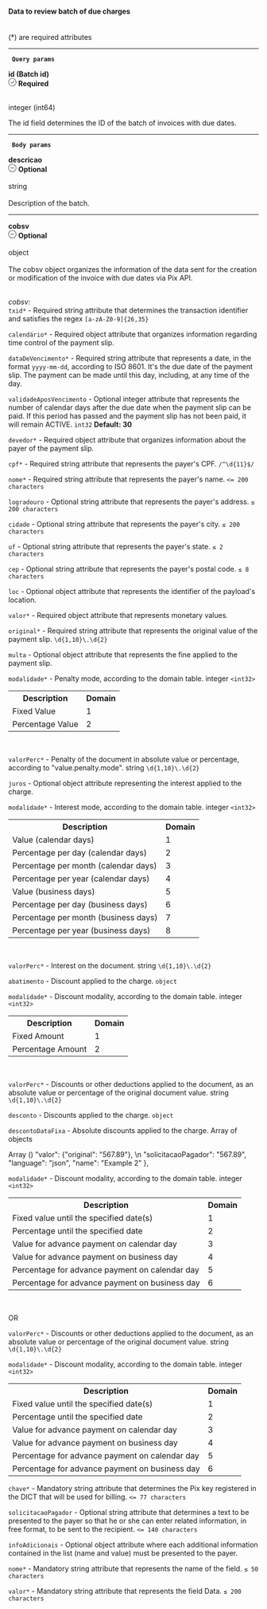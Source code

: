 <div>
<div className="espaco-1">

#### Data to review batch of due charges
<br/>                                        
<div className="subtitulo">
(*) are required attributes
</div>
</div>


****

  <div> 
  <p><code><strong> Query params </code></strong></p>
          <div className="left">
           <b>id (Batch id)</b>   
          </div>
           <div className="right">
           <div className="obrigatorio">
             <svg id="check-circle" xmlns="http://www.w3.org/2000/svg" width="16" height="16" viewBox="0 0 16 16">
  <path id="Caminho_19146" data-name="Caminho 19146" d="M127.946,200a8,8,0,1,0,8,8A7.936,7.936,0,0,0,127.946,200Zm0,15.2a7.2,7.2,0,0,1-5.09-12.29,7.131,7.131,0,0,1,5.09-2.11,7.2,7.2,0,0,1,0,14.4Z" transform="translate(-119.946 -200)" fill="#2f2f2f"/>
  <path id="Caminho_19147" data-name="Caminho 19147" d="M127.964,211.4l-2.4-2.4a.4.4,0,0,1,.564-.565l2.115,2.115,4.234-4.234a.4.4,0,1,1,.569.57l-4.518,4.514a.393.393,0,0,1-.564,0Z" transform="translate(-121.046 -201.241)" fill="#2f2f2f"/>
</svg> 
              <b>Required</b>   
            </div>
          </div>
  </div>                                      

<br/>                                        
<div className="subtitulo"> 

integer (int64) </div>

The id field determines the ID of the batch of invoices with due dates.

****

   <div>  
   <p><code><strong> Body params </code></strong></p>
          <div className="left">
           <b>descricao</b>   
          </div>
           <div className="right">
           <div className="opcional">
            <svg id="minus-circle" xmlns="http://www.w3.org/2000/svg" width="16" height="16" viewBox="0 0 16 16">
  <path id="Caminho_19359" data-name="Caminho 19359" d="M728,200a8,8,0,1,0,8,8A8.009,8.009,0,0,0,728,200Zm0,15.2a7.2,7.2,0,1,1,7.2-7.2A7.208,7.208,0,0,1,728,215.2Z" transform="translate(-720 -200)" fill="#2f2f2f"/>
  <path id="Caminho_19360" data-name="Caminho 19360" d="M732.541,209.5H725.5a.4.4,0,1,0,0,.8h7.043a.4.4,0,0,0,0-.8Z" transform="translate(-721.02 -201.9)" fill="#2f2f2f"/>
</svg> 
              <b>Optional</b>   
            </div>
          </div>
  </div>                                       


<br/>                                        
<div className="subtitulo"> 
string 
</div>
<br/>
  Description of the batch.

****
   <div>  
          <div className="left">
           <b>cobsv</b>   
          </div>
           <div className="right">
           <div className="opcional">
            <svg id="minus-circle" xmlns="http://www.w3.org/2000/svg" width="16" height="16" viewBox="0 0 16 16">
  <path id="Caminho_19359" data-name="Caminho 19359" d="M728,200a8,8,0,1,0,8,8A8.009,8.009,0,0,0,728,200Zm0,15.2a7.2,7.2,0,1,1,7.2-7.2A7.208,7.208,0,0,1,728,215.2Z" transform="translate(-720 -200)" fill="#2f2f2f"/>
  <path id="Caminho_19360" data-name="Caminho 19360" d="M732.541,209.5H725.5a.4.4,0,1,0,0,.8h7.043a.4.4,0,0,0,0-.8Z" transform="translate(-721.02 -201.9)" fill="#2f2f2f"/>
</svg> 
              <b>Optional</b>   
            </div>
          </div>
  </div>                                                   

<br/>                                        
<div className="subtitulo"> 
object
</div>
<br/>
The cobsv object organizes the information of the data sent for the creation or modification of the invoice with due dates via Pix API.
<br/> <div>
<br/>

<em>cobsv:</em><br/>
 ``txid*`` - Required string attribute that determines the transaction identifier and satisfies the regex ``[a-zA-Z0-9]{26,35}``
  
  ``calendário*`` - Required object attribute that organizes information regarding time control of the payment slip.
  
  ``dataDeVencimento*`` - Required string attribute that represents a date, in the format ``yyyy-mm-dd``, according to ISO 8601. It's the due date of the payment slip. The payment can be made until this day, including, at any time of the day.
  
  ``validadeAposVencimento`` - Optional integer attribute that represents the number of calendar days after the due date when the payment slip can be paid. If this period has passed and the payment slip has not been paid, it will remain ACTIVE. ``int32``
  <b>Default: 30</b>
  
  ``devedor*`` - Required object attribute that organizes information about the payer of the payment slip.
  
  ``cpf*`` - Required string attribute that represents the payer's CPF. ``/^\d{11}$/``
  
  ``nome*`` - Required string attribute that represents the payer's name. ``<= 200 characters``
  
  ``logradouro`` - Optional string attribute that represents the payer's address. ``≤ 200 characters``
  
  ``cidade`` - Optional string attribute that represents the payer's city. ``≤ 200 characters``
  
  ``uf`` - Optional string attribute that represents the payer's state. ``≤ 2 characters``
  
  ``cep`` - Optional string attribute that represents the payer's postal code. ``≤ 8 characters``
  
  ``loc`` - Optional object attribute that represents the identifier of the payload's location.
  
  ``valor*`` - Required object attribute that represents monetary values.
  
  ``original*`` - Required string attribute that represents the original value of the payment slip. ``\d{1,10}\.\d{2}``
  
  ``multa`` - Optional object attribute that represents the fine applied to the payment slip. 
  
  ``modalidade*`` - Penalty mode, according to the domain table. integer ``<int32>``

<div className="table">
 <table>
          <tbody>
          <tr>
          <th>Description</th>
          <th align="center">Domain</th>
          </tr>
          <tr>
          <td align="left">Fixed Value </td>
          <td>1</td>
          </tr>
          <tr>
          <td align="left">Percentage Value </td>
          <td>2</td>
          </tr>
          </tbody>
</table>
</div>
</br>


  ``valorPerc*`` - Penalty of the document in absolute value or percentage, according to "value.penalty.mode". string ``\d{1,10}\.\d{2}``
  
  ``juros`` - Optional object attribute representing the interest applied to the charge.
  
  ``modalidade*`` - Interest mode, according to the domain table. integer ``<int32>``

<div className="table">
 <table>
          <tbody>
          <tr>
          <th>Description</th>
          <th align="center">Domain</th>
          </tr>
          <tr>
          <td align="left">Value (calendar days) </td>
          <td>1</td>
          </tr>
          <tr>
          <td align="left">Percentage per day (calendar days) </td>
          <td>2</td>
          </tr>
          <tr>
          <td align="left">Percentage per month (calendar days)</td>
          <td>3</td>
          </tr>
          <tr>
          <td align="left">Percentage per year (calendar days)</td>
          <td>4</td>
          </tr>
          <tr>
          <td align="left">Value (business days)</td>
          <td>5</td>
          </tr>
          <tr>
          <td align="left">Percentage per day (business days)</td>
          <td>6</td>
          </tr>
          <tr>
          <td align="left">Percentage per month (business days)</td>
          <td>7</td>
          </tr>
          <tr>
          <td align="left">Percentage per year (business days)</td>
          <td>8</td>
          </tr>
          </tbody>
          </table>
</div>
</br>

``valorPerc*`` - Interest on the document. string ``\d{1,10}\.\d{2}``
    
``abatimento`` - Discount applied to the charge. ``object``

``modalidade*`` - Discount modality, according to the domain table. integer ``<int32>``

<div className="table">
<table>
          <tbody>
          <tr>
          <th>Description</th>
          <th align="center">Domain</th>
          </tr>
          <tr>
          <td align="left">Fixed Amount</td>
          <td>1</td>
          </tr>
          <tr>
          <td align="left">Percentage Amount</td>
          <td>2</td>
          </tr>
          </tbody>
          </table>
</div>
  <br/>

``valorPerc*`` - Discounts or other deductions applied to the document, as an absolute value or percentage of the original document value. string ``\d{1,10}\.\d{2}``
    
``desconto`` - Discounts applied to the charge. ``object``

``descontoDataFixa`` - Absolute discounts applied to the charge. Array of objects

Array () "valor": {"original": "567.89"},
\n "solicitacaoPagador": "567.89",
"language": "json",
"name": "Example 2"
},

``modalidade*`` - Discount modality, according to the domain table. integer ``<int32>``

<div className="table">
<table>
          <tbody>
          <tr>
          <th>Description</th>
          <th align="center">Domain</th>
          </tr>
          <tr>
          <td align="left">Fixed value until the specified date(s)</td>
          <td>1</td>
          </tr>
          <tr>
          <td align="left">Percentage until the specified date</td>
          <td>2</td>
          </tr>
          <tr>
          <td align="left">Value for advance payment on calendar day</td>
          <td>3</td>
          </tr>
          <tr>
          <td align="left">Value for advance payment on business day</td>
          <td>4</td>
          </tr>
          <tr>
          <td align="left">Percentage for advance payment on calendar day</td>
          <td>5</td>
          </tr>
          <tr>
          <td align="left">Percentage for advance payment on business day</td>
          <td>6</td>
          </tr>
          </tbody>
          </table>
</div>
  <br/>

OR
    
``valorPerc*`` - Discounts or other deductions applied to the document, as an absolute value or percentage of the original document value. string ``\d{1,10}\.\d{2}``

``modalidade*`` - Discount modality, according to the domain table. integer ``<int32>``

<div className="table">
 <table>
          <tbody>
          <tr>
          <th>Description</th>
          <th align="center">Domain</th>
          </tr>
          <tr>
          <td align="left">Fixed value until the specified date(s)</td>
          <td>1</td>
          </tr>
          <tr>
          <td align="left">Percentage until the specified date</td>
          <td>2</td>
          </tr>
          <tr>
          <td align="left">Value for advance payment on calendar day</td>
          <td>3</td>
          </tr>
          <tr>
          <td align="left">Value for advance payment on business day</td>
          <td>4</td>
          </tr>
          <tr>
          <td align="left">Percentage for advance payment on calendar day</td>
          <td>5</td>
          </tr>
          <tr>
          <td align="left">Percentage for advance payment on business day</td>
          <td>6</td>
          </tr>
          </tbody>
          </table>
</div>

 ``chave*`` - Mandatory string attribute that determines the Pix key registered in the DICT that will be used for billing. ``<= 77 characters``
  
  ``solicitacaoPagador`` - Optional string attribute that determines a text to be presented to the payer so that he or she can enter related information, in free format, to be sent to the recipient. ``<= 140 characters``
  
  ``infoAdicionais`` - Optional object attribute where each additional information contained in the list (name and value) must be presented to the payer.
  
  ``nome*`` - Mandatory string attribute that represents the name of the field. ``≤ 50 characters``
  
  ``valor*`` - Mandatory string attribute that represents the field Data. ``≤ 200 characters``


</div>



